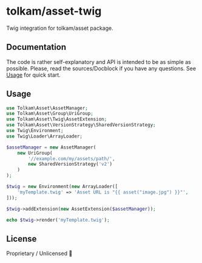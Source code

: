 # tolkam/asset-twig

Twig integration for tolkam/asset package.

## Documentation

The code is rather self-explanatory and API is intended to be as simple as possible. Please, read the sources/Docblock if you have any questions. See [Usage](#usage) for quick start.

## Usage

````php
use Tolkam\Asset\AssetManager;
use Tolkam\Asset\Group\UriGroup;
use Tolkam\Asset\Twig\AssetExtension;
use Tolkam\Asset\VersionStrategy\SharedVersionStrategy;
use Twig\Environment;
use Twig\Loader\ArrayLoader;

$assetManager = new AssetManager(
    new UriGroup(
        '//example.com/my/assets/path/',
        new SharedVersionStrategy('v2')
    )
);

$twig = new Environment(new ArrayLoader([
    'myTemplate.twig' => 'Asset URL is "{{ asset("image.jpg") }}"',
]));

$twig->addExtension(new AssetExtension($assetManager));

echo $twig->render('myTemplate.twig');
````

## License

Proprietary / Unlicensed 🤷
